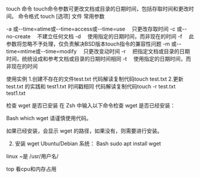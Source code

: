 touch 命令
touch命令参数可更改文档或目录的日期时间，包括存取时间和更改时间。
命令格式
touch [选项] 文件
常用参数

-a 或--time=atime或--time=access或--time=use  只更改存取时间
-c 或--no-create  不建立任何文档
-d  使用指定的日期时间，而非现在的时间
-f  此参数将忽略不予处理，仅负责解决BSD版本touch指令的兼容性问题
-m 或--time=mtime或--time=modify  只更改变动时间
-r  把指定文档或目录的日期时间，统统设成和参考文档或目录的日期时间相同 -t  使用指定的日期时间，而非现在的时间

使用实例
1.创建不存在的文件test.txt
 代码解读复制代码touch test.txt
2.更新 test.txt 的实践和 test1.txt 时间戳相同
 代码解读复制代码touch -r test.txt test1.txt

检查 wget 是否已安装
在 Zsh 中输入以下命令检查 wget 是否已经安装：

Bash
which wget
请谨慎使用代码。

如果已经安装，会显示 wget 的路径，如果没有，则需要进行安装。

2. 安装 wget
Ubuntu/Debian 系统：
Bash
sudo apt install wget


linux ~是 /usr/用户名/


top 看cpu和内存占用

